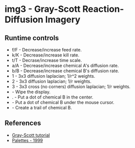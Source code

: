 # img3 - Gray-Scott Reaction-Diffusion Imagery

## Runtime controls
* f/F - Decrease/increase feed rate.
* k/K - Decrease/increase kill rate.
* t/T - Decrase/increase time scale.
* a/A - Decrease/increase chemical A's diffusion rate.
* b/B - Decrease/increase chemical B's diffusion rate.
* 1 - 3x3 diffusion laplacian; 1/r^2 weights.
* 2 - 3x3 diffusion laplacian; 1/r weights.
* 3 - 3x3 cross (no corners) diffusion laplacian; 1/r weights.
* <space> - Wipe the display.
* . - Put a dot of chemical B in the center.
* <mouse click> - Put a dot of chemical B under the mouse cursor.
* <mouse click and drag> - Create a trail of chemical B.

## References
* [Gray-Scott tutorial](https://www.karlsims.com/rd.html)
* [Palettes - 1999](https://iquilezles.org/www/articles/palettes/palettes.htm)
